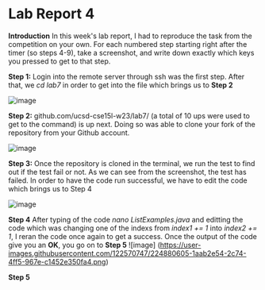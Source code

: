 # Lab Report 4

**Introduction**
  In this week's lab report, I had to reproduce the task from the competition on your own. For each numbered step starting  right after the timer (so steps 4-9), take a screenshot, and write down exactly which keys you pressed to get to that step.

**Step 1:**
  Login into the remote server through ssh was the first step. After that, we *cd lab7* in order to get into the file which brings us to **Step 2** 

![image](https://user-images.githubusercontent.com/122570747/224873017-3da02603-a7df-4cfb-a9c6-a57d71b10b13.png)

**Step 2:**
  github.com/ucsd-cse15l-w23/lab7/ (a total of 10 ups were used  to get to the command) is up next. Doing so was able to clone your fork of the repository from your Github account.
  
![image](https://user-images.githubusercontent.com/122570747/224875051-2c4927b5-0217-48a7-8a77-b6066e02c440.png)

**Step 3:** 
  Once the repository is cloned in the terminal, we run the test to find out if the test fail or not. As we can see from the screenshot, the test has failed. In order to have the code run successful, we have to edit the code which brings us to Step 4
   
 ![image](https://user-images.githubusercontent.com/122570747/224876920-f77b9e25-fb9f-4605-ab2f-ae68575f604b.png)
  
  **Step 4**
    After typing of the code *nano ListExamples.java* and editting the code which was changing one of the indexs from *index1 += 1* into *index2 += 1*, I reran the code once again to get a success. Once the output of the code give you an **OK**, you go on to **Step 5**
    ![image] (https://user-images.githubusercontent.com/122570747/224880605-1aab2e54-2c74-4ff5-967e-c1452e350fa4.png)
    
  **Step 5**
    

    
  

